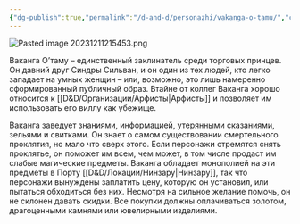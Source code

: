 ```yaml
---
{"dg-publish":true,"permalink":"/d-and-d/personazhi/vakanga-o-tamu/","created":"2024-02-19T19:15:28.792+03:00","updated":"2023-12-26T14:50:31.941+03:00"}
---
```



![Pasted image 20231211215453.png](/img/user/img/Pasted%20image%2020231211215453.png)

Ваканга О’таму – единственный заклинатель среди торговых принцев. Он давний друг Синдры Сильван, и он один из тех людей, кто легко западает на умных женщин – или, возможно, это лишь намеренно сформированный публичный образ. Втайне от коллег Ваканга хорошо относится к [[D&D/Организации/Арфисты\|Арфисты]] и позволяет им использовать его виллу как убежище.

Ваканга заведует знаниями, информацией, утерянными сказаниями, зельями и свитками. Он знает о самом существовании смертельного проклятия, но мало что сверх этого. Если персонажи стремятся снять проклятье, он поможет им всем, чем может, в том числе продаст им слабые магические предметы. Ваканга обладает монополией на эти предметы в Порту [[D&D/Локации/Нинзару\|Нинзару]], так что персонажи вынуждены заплатить цену, которую он установил, или пытаться обходиться без них. Несмотря на сильное желание помочь, он не склонен давать скидки. Все покупки должны оплачиваться золотом, драгоценными камнями или ювелирными изделиями.
